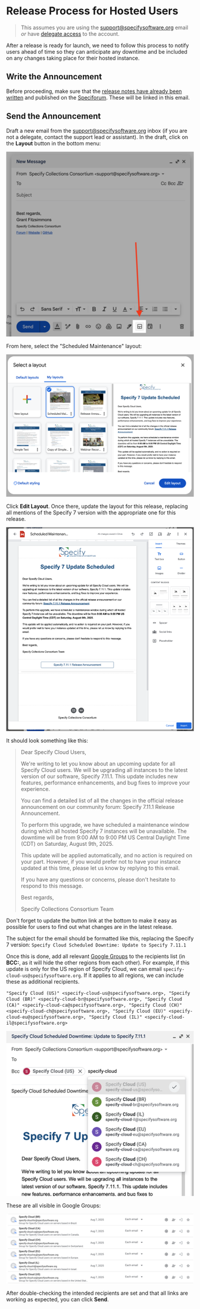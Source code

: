 # Release Process for Hosted Users

> This assumes you are using the support@specifysoftware.org email _or_ have [delegate access](https://support.google.com/mail/answer/138350?hl=en) to the account.

After a release is ready for launch, we need to follow this process to notify users ahead of time so they can anticipate any downtime and be included on any changes taking place for their hosted instance.

## Write the Announcement

Before proceeding, make sure that the [release notes have already been written](https://specify.github.io/processes/release_notes.html) and published on the [Speciforum](https://discourse.specifysoftware.org/). These will be linked in this email.

## Send the Announcement

Draft a new email from the support@specifysoftware.org inbox (if you are not a delegate, contact the support lead or assistant). In the draft, click on the **Layout** button in the bottom menu:

![Layout Button](update_process/LayoutButton.jpg)

From here, select the "Scheduled Maintenance" layout:

![Select Scheduled Maintenance Layout](update_process/SelectScheduledMaintenanceLayout.png)

Click **Edit Layout**. Once there, update the layout for this release, replacing all mentions of the Specify 7 version with the appropriate one for this release.

![Example Scheduled Update Email](update_process/UpdateScheduledExampleEmail.png)

It should look something like this:

> Dear Specify Cloud Users,
> 
> We're writing to let you know about an upcoming update for all Specify Cloud users. We will be upgrading all instances to the latest version of our software, Specify 7.11.1. This update includes new features, performance enhancements, and bug fixes to improve your experience.
> 
> You can find a detailed list of all the changes in the official release announcement on our community forum: Specify 7.11.1 Release Announcement.
> 
> To perform this upgrade, we have scheduled a maintenance window during which all hosted Specify 7 instances will be unavailable. The downtime will be from 9:00 AM to 9:00 PM US Central Daylight Time (CDT) on Saturday, August 9th, 2025.
> 
> This update will be applied automatically, and no action is required on your part. However, if you would prefer not to have your instance updated at this time, please let us know by replying to this email.
> 
> If you have any questions or concerns, please don't hesitate to respond to this message.
> 
> Best regards,
> 
> Specify Collections Consortium Team

Don't forget to update the button link at the bottom to make it easy as possible for users to find out what changes are in the latest release.

The subject for the email should be formatted like this, replacing the Specify 7 version:
`Specify Cloud Scheduled Downtime: Update to Specify 7.11.1`

Once this is done, add all relevant [Google Groups](https://groups.google.com/) to the recipients list (in **BCC:**, as it will hide the other regions from each other). For example, if this update is only for the US region of Specify Cloud, we can email `specify-cloud-us@specifysoftware.org`. If it applies to all regions, we can include these as additional recipients.

```
"Specify Cloud (US)" <specify-cloud-us@specifysoftware.org>, "Specify Cloud (BR)" <specify-cloud-br@specifysoftware.org>, "Specify Cloud (CA)" <specify-cloud-ca@specifysoftware.org>, "Specify Cloud (CH)" <specify-cloud-ch@specifysoftware.org>, "Specify Cloud (EU)" <specify-cloud-eu@specifysoftware.org>, "Specify Cloud (IL)" <specify-cloud-il@specifysoftware.org>
```

![Select Specify Cloud regions](update_process/specifycloudemail.png)

These are all visible in Google Groups:

![Region Groups](update_process/regiongroups.png)

After double-checking the intended recipients are set and that all links are working as expected, you can click **Send**.
